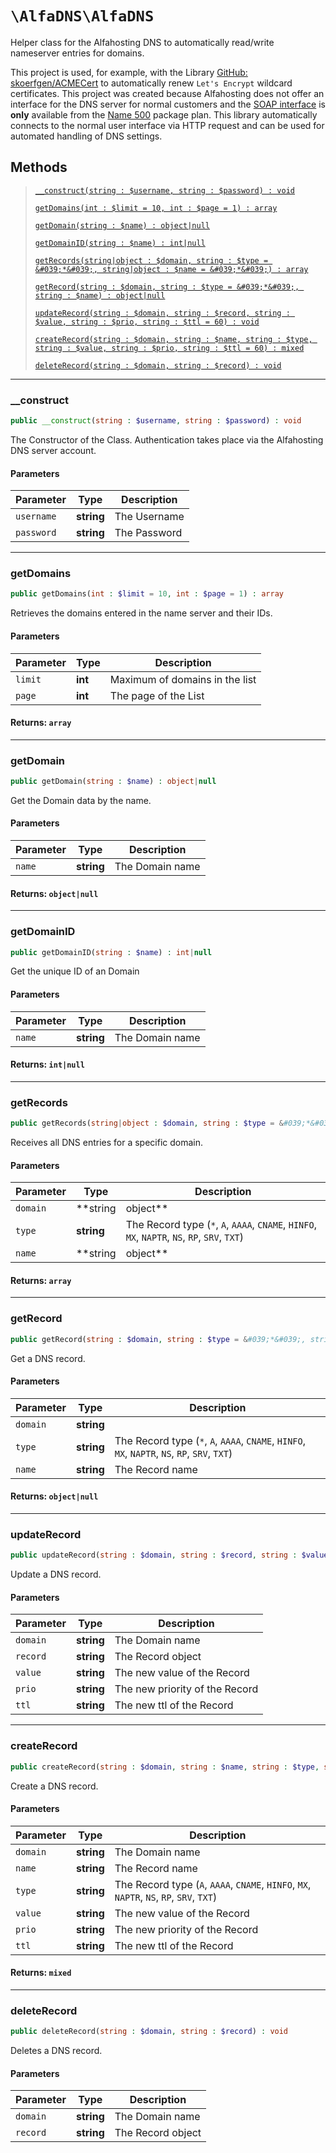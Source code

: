 
# `\AlfaDNS\AlfaDNS`

Helper class for the Alfahosting DNS to automatically read/write nameserver entries for domains.

This project is used, for example, with the Library [GitHub: skoerfgen/ACMECert](https://github.com/skoerfgen/ACMECert) to automatically renew `Let's Encrypt` wildcard certificates.
This project was created because Alfahosting does not offer an interface for the DNS server for normal customers and the [SOAP interface](https://dns.alfahosting.de/api/) is **only** available from the [Name 500](https://alfahosting.de/eigene-nameserver/) package plan. This library automatically connects to the normal user interface via HTTP request and can be used for automated handling of DNS settings.




## Methods
> [`__construct(string : $username, string : $password) : void`](#method-__construct)
> 
> [`getDomains(int : $limit = 10, int : $page = 1) : array`](#method-getDomains)
> 
> [`getDomain(string : $name) : object|null`](#method-getDomain)
> 
> [`getDomainID(string : $name) : int|null`](#method-getDomainID)
> 
> [`getRecords(string|object : $domain, string : $type = &#039;*&#039;, string|object : $name = &#039;*&#039;) : array`](#method-getRecords)
> 
> [`getRecord(string : $domain, string : $type = &#039;*&#039;, string : $name) : object|null`](#method-getRecord)
> 
> [`updateRecord(string : $domain, string : $record, string : $value, string : $prio, string : $ttl = 60) : void`](#method-updateRecord)
> 
> [`createRecord(string : $domain, string : $name, string : $type, string : $value, string : $prio, string : $ttl = 60) : mixed`](#method-createRecord)
> 
> [`deleteRecord(string : $domain, string : $record) : void`](#method-deleteRecord)
> 

---
### <a name="method-__construct">__construct</a>
```php
public __construct(string : $username, string : $password) : void
```




The Constructor of the Class.
Authentication takes place via the Alfahosting DNS server account.

#### Parameters

| Parameter | Type | Description |
|-----------|------|-------------|
| `username` | **string** | The Username |
| `password` | **string** | The Password |





---
### <a name="method-getDomains">getDomains</a>
```php
public getDomains(int : $limit = 10, int : $page = 1) : array
```




Retrieves the domains entered in the name server and their IDs.


#### Parameters

| Parameter | Type | Description |
|-----------|------|-------------|
| `limit` | **int** | Maximum of domains in the list |
| `page` | **int** | The page of the List |



#### Returns: `array`


---
### <a name="method-getDomain">getDomain</a>
```php
public getDomain(string : $name) : object|null
```




Get the Domain data by the name.


#### Parameters

| Parameter | Type | Description |
|-----------|------|-------------|
| `name` | **string** | The Domain name |



#### Returns: `object|null`


---
### <a name="method-getDomainID">getDomainID</a>
```php
public getDomainID(string : $name) : int|null
```




Get the unique ID of an Domain


#### Parameters

| Parameter | Type | Description |
|-----------|------|-------------|
| `name` | **string** | The Domain name |



#### Returns: `int|null`


---
### <a name="method-getRecords">getRecords</a>
```php
public getRecords(string|object : $domain, string : $type = &#039;*&#039;, string|object : $name = &#039;*&#039;) : array
```




Receives all DNS entries for a specific domain.


#### Parameters

| Parameter | Type | Description |
|-----------|------|-------------|
| `domain` | **string|object** |  |
| `type` | **string** | The Record type (`*`, `A`, `AAAA`, `CNAME`, `HINFO`, `MX`, `NAPTR`, `NS`, `RP`, `SRV`, `TXT`) |
| `name` | **string|object** | The Domain name or object |



#### Returns: `array`


---
### <a name="method-getRecord">getRecord</a>
```php
public getRecord(string : $domain, string : $type = &#039;*&#039;, string : $name) : object|null
```




Get a DNS record.


#### Parameters

| Parameter | Type | Description |
|-----------|------|-------------|
| `domain` | **string** |  |
| `type` | **string** | The Record type (`*`, `A`, `AAAA`, `CNAME`, `HINFO`, `MX`, `NAPTR`, `NS`, `RP`, `SRV`, `TXT`) |
| `name` | **string** | The Record name |



#### Returns: `object|null`


---
### <a name="method-updateRecord">updateRecord</a>
```php
public updateRecord(string : $domain, string : $record, string : $value, string : $prio, string : $ttl = 60) : void
```




Update a DNS record.


#### Parameters

| Parameter | Type | Description |
|-----------|------|-------------|
| `domain` | **string** | The Domain name |
| `record` | **string** | The Record object |
| `value` | **string** | The new value of the Record |
| `prio` | **string** | The new priority of the Record |
| `ttl` | **string** | The new ttl of the Record |





---
### <a name="method-createRecord">createRecord</a>
```php
public createRecord(string : $domain, string : $name, string : $type, string : $value, string : $prio, string : $ttl = 60) : mixed
```




Create a DNS record.


#### Parameters

| Parameter | Type | Description |
|-----------|------|-------------|
| `domain` | **string** | The Domain name |
| `name` | **string** | The Record name |
| `type` | **string** | The Record type (`A`, `AAAA`, `CNAME`, `HINFO`, `MX`, `NAPTR`, `NS`, `RP`, `SRV`, `TXT`) |
| `value` | **string** | The new value of the Record |
| `prio` | **string** | The new priority of the Record |
| `ttl` | **string** | The new ttl of the Record |



#### Returns: `mixed`


---
### <a name="method-deleteRecord">deleteRecord</a>
```php
public deleteRecord(string : $domain, string : $record) : void
```




Deletes a DNS record.


#### Parameters

| Parameter | Type | Description |
|-----------|------|-------------|
| `domain` | **string** | The Domain name |
| `record` | **string** | The Record object |







